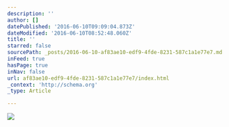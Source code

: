 ```yaml
---
description: ''
author: []
datePublished: '2016-06-10T09:09:04.873Z'
dateModified: '2016-06-10T08:52:48.060Z'
title: ''
starred: false
sourcePath: _posts/2016-06-10-af83ae10-edf9-4fde-8231-587c1a1e77e7.md
inFeed: true
hasPage: true
inNav: false
url: af83ae10-edf9-4fde-8231-587c1a1e77e7/index.html
_context: 'http://schema.org'
_type: Article

---
```

![](https://the-grid-user-content.s3-us-west-2.amazonaws.com/baa5961f-d6fd-4b9a-9d6e-31bec334b11a.jpg)